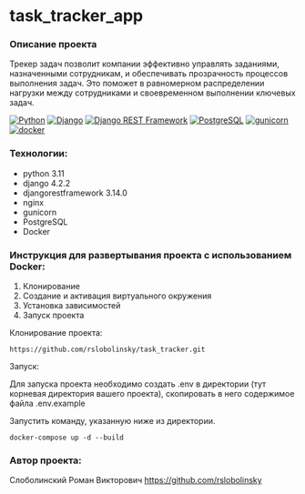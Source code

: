 # task_tracker_app

### Описание проекта

Трекер задач позволит компании эффективно управлять заданиями, назначенными сотрудникам, и обеспечивать прозрачность
процессов выполнения задач. Это поможет в равномерном распределении нагрузки между сотрудниками и своевременном
выполнении ключевых задач.

[![Python](https://img.shields.io/badge/-Python-464646?style=flat-square&logo=Python)](https://www.python.org/)
[![Django](https://img.shields.io/badge/-Django-464646?style=flat-square&logo=Django)](https://www.djangoproject.com/)
[![Django REST Framework](https://img.shields.io/badge/-Django%20REST%20Framework-464646?style=flat-square&logo=Django%20REST%20Framework)](https://www.django-rest-framework.org/)
[![PostgreSQL](https://img.shields.io/badge/-PostgreSQL-464646?style=flat-square&logo=PostgreSQL)](https://www.postgresql.org/)
[![gunicorn](https://img.shields.io/badge/-gunicorn-464646?style=flat-square&logo=gunicorn)](https://gunicorn.org/)
[![docker](https://img.shields.io/badge/-Docker-464646?style=flat-square&logo=docker)](https://www.docker.com/)

### Технологии:
- python 3.11
- django 4.2.2
- djangorestframework 3.14.0
- nginx
- gunicorn
- PostgreSQL
- Docker

### Инструкция для развертывания проекта с использованием Docker:

1. Клонирование
2. Создание и активация виртуального окружения
3. Установка зависимостей
4. Запуск проекта

Клонирование проекта:
```
https://github.com/rslobolinsky/task_tracker.git
```
Запуск:

Для запуска проекта необходимо создать .env в директории (тут корневая директория вашего проекта), 
скопировать в него содержимое файла .env.example 

Запустить команду, указанную ниже из директории.
```
docker-compose up -d --build
```

### Автор проекта:
Слоболинский Роман Викторович
https://github.com/rslobolinsky

